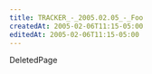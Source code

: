 ```yaml
---
title: TRACKER_-_2005.02.05_-_Foo
createdAt: 2005-02-06T11:15-05:00
editedAt: 2005-02-06T11:15-05:00
---
```


DeletedPage

